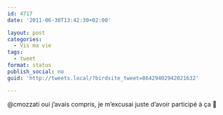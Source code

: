```yaml
---
id: 4717
date: '2011-06-30T13:42:30+02:00'

layout: post
categories:
  - Vis ma vie
tags:
  - tweet
format: status
publish_social: no
guid: 'http://tweets.local/?birdsite_tweet=86429402942021632'

---
```


@cmozzati oui j’avais compris, je m’excusai juste d’avoir participé à ça 🙂